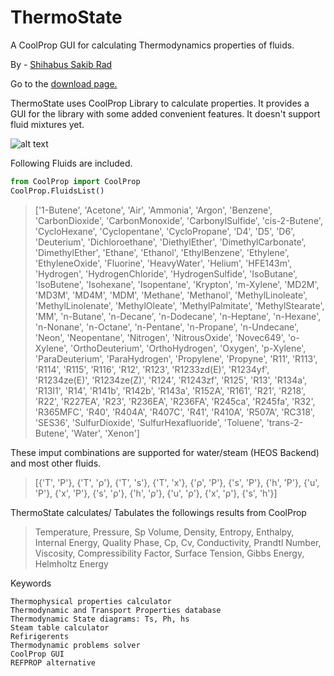 # ThermoState
A CoolProp GUI for calculating Thermodynamics properties of fluids. 

By - [Shihabus Sakib Rad](https://github.com/Shihabus-Sakib-Rad)

Go to the [download page.](https://thermo-state.github.io )


ThermoState uses CoolProp Library to calculate properties. It provides a GUI for the library with some added convenient features. It doesn't support fluid mixtures yet.

![alt text](https://thermo-state.github.io/assets/img/Main-GUI.png)

Following Fluids are included.
```python
from CoolProp import CoolProp
CoolProp.FluidsList()
```
> ['1-Butene', 'Acetone', 'Air', 'Ammonia', 'Argon', 'Benzene', 'CarbonDioxide', 'CarbonMonoxide', 'CarbonylSulfide', 'cis-2-Butene', 'CycloHexane', 'Cyclopentane', 'CycloPropane', 'D4', 'D5', 'D6', 'Deuterium', 'Dichloroethane', 'DiethylEther', 'DimethylCarbonate', 'DimethylEther', 'Ethane', 'Ethanol', 'EthylBenzene', 'Ethylene', 'EthyleneOxide', 'Fluorine', 'HeavyWater', 'Helium', 'HFE143m', 'Hydrogen', 'HydrogenChloride', 'HydrogenSulfide', 'IsoButane', 'IsoButene', 'Isohexane', 'Isopentane', 'Krypton', 'm-Xylene', 'MD2M', 'MD3M', 'MD4M', 'MDM', 'Methane', 'Methanol', 'MethylLinoleate', 'MethylLinolenate', 'MethylOleate', 'MethylPalmitate', 'MethylStearate', 'MM', 'n-Butane', 'n-Decane', 'n-Dodecane', 'n-Heptane', 'n-Hexane', 'n-Nonane', 'n-Octane', 'n-Pentane', 'n-Propane', 'n-Undecane', 'Neon', 'Neopentane', 'Nitrogen', 'NitrousOxide', 'Novec649', 'o-Xylene', 'OrthoDeuterium', 'OrthoHydrogen', 'Oxygen', 'p-Xylene', 'ParaDeuterium', 'ParaHydrogen', 'Propylene', 'Propyne', 'R11', 'R113', 'R114', 'R115', 'R116', 'R12', 'R123', 'R1233zd(E)', 'R1234yf', 'R1234ze(E)', 'R1234ze(Z)', 'R124', 'R1243zf', 'R125', 'R13', 'R134a', 'R13I1', 'R14', 'R141b', 'R142b', 'R143a', 'R152A', 'R161', 'R21', 'R218', 'R22', 'R227EA', 'R23', 'R236EA', 'R236FA', 'R245ca', 'R245fa', 'R32', 'R365MFC', 'R40', 'R404A', 'R407C', 'R41', 'R410A', 'R507A', 'RC318', 'SES36', 'SulfurDioxide', 'SulfurHexafluoride', 'Toluene', 'trans-2-Butene', 'Water', 'Xenon']

These imput combinations are supported for water/steam (HEOS Backend) and most other fluids.
> [{'T', 'P'}, {'T', 'ρ'}, {'T', 's'}, {'T', 'x'}, {'ρ', 'P'}, {'s', 'P'}, {'h', 'P'}, {'u', 'P'}, {'x', 'P'}, {'s', 'ρ'}, {'h', 'ρ'}, {'u', 'ρ'}, {'x', 'ρ'}, {'s', 'h'}]

ThermoState calculates/ Tabulates the followings results from CoolProp
> Temperature, Pressure, Sp Volume, Density, Entropy, Enthalpy, Internal Energy, Quality
> Phase, Cp, Cv, Conductivity, Prandtl Number, Viscosity, Compressibility Factor, Surface Tension, Gibbs Energy, Helmholtz Energy


Keywords
```
Thermophysical properties calculator
Thermodynamic and Transport Properties database
Thermodynamic State diagrams: Ts, Ph, hs
Steam table calculator
Refirigerents
Thermodynamic problems solver
CoolProp GUI
REFPROP alternative
```
